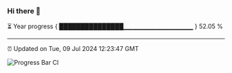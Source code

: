 ### Hi there 👋

⏳ Year progress { ███████████████▁▁▁▁▁▁▁▁▁▁▁▁▁▁▁ } 52.05 %

---

⏰ Updated on Tue, 09 Jul 2024 12:23:47 GMT

![Progress Bar CI](https://github.com/liununu/liununu/workflows/Progress%20Bar%20CI/badge.svg)
